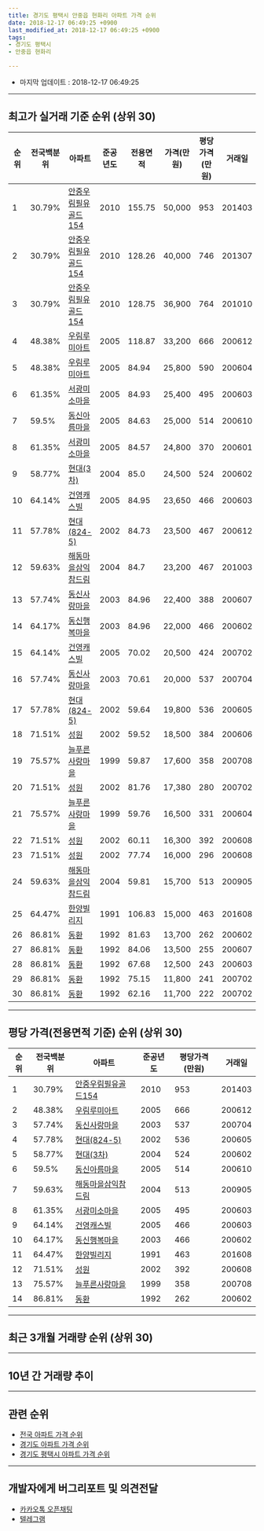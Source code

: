 ```yaml
---
title: 경기도 평택시 안중읍 현화리 아파트 가격 순위
date: 2018-12-17 06:49:25 +0900
last_modified_at: 2018-12-17 06:49:25 +0900
tags:
- 경기도 평택시
- 안중읍 현화리

---
```


* 마지막 업데이트 : 2018-12-17 06:49:25

---

## 최고가 실거래 기준 순위 (상위 30)


|순위|전국백분위|아파트|준공년도|전용면적|가격(만원)|평당가격(만원)|거래일|
|---|---|---|---|---|---|---|---|
|1|30.79%|[안중우림필유골드154](https://search.naver.com/search.naver?query=%EA%B2%BD%EA%B8%B0%EB%8F%84+%ED%8F%89%ED%83%9D%EC%8B%9C+%EC%95%88%EC%A4%91%EC%9D%8D+%ED%98%84%ED%99%94%EB%A6%AC+%EC%95%88%EC%A4%91%EC%9A%B0%EB%A6%BC%ED%95%84%EC%9C%A0%EA%B3%A8%EB%93%9C154)|2010|155.75|50,000|953|201403|
|2|30.79%|[안중우림필유골드154](https://search.naver.com/search.naver?query=%EA%B2%BD%EA%B8%B0%EB%8F%84+%ED%8F%89%ED%83%9D%EC%8B%9C+%EC%95%88%EC%A4%91%EC%9D%8D+%ED%98%84%ED%99%94%EB%A6%AC+%EC%95%88%EC%A4%91%EC%9A%B0%EB%A6%BC%ED%95%84%EC%9C%A0%EA%B3%A8%EB%93%9C154)|2010|128.26|40,000|746|201307|
|3|30.79%|[안중우림필유골드154](https://search.naver.com/search.naver?query=%EA%B2%BD%EA%B8%B0%EB%8F%84+%ED%8F%89%ED%83%9D%EC%8B%9C+%EC%95%88%EC%A4%91%EC%9D%8D+%ED%98%84%ED%99%94%EB%A6%AC+%EC%95%88%EC%A4%91%EC%9A%B0%EB%A6%BC%ED%95%84%EC%9C%A0%EA%B3%A8%EB%93%9C154)|2010|128.75|36,900|764|201010|
|4|48.38%|[우림루미아트](https://search.naver.com/search.naver?query=%EA%B2%BD%EA%B8%B0%EB%8F%84+%ED%8F%89%ED%83%9D%EC%8B%9C+%EC%95%88%EC%A4%91%EC%9D%8D+%ED%98%84%ED%99%94%EB%A6%AC+%EC%9A%B0%EB%A6%BC%EB%A3%A8%EB%AF%B8%EC%95%84%ED%8A%B8)|2005|118.87|33,200|666|200612|
|5|48.38%|[우림루미아트](https://search.naver.com/search.naver?query=%EA%B2%BD%EA%B8%B0%EB%8F%84+%ED%8F%89%ED%83%9D%EC%8B%9C+%EC%95%88%EC%A4%91%EC%9D%8D+%ED%98%84%ED%99%94%EB%A6%AC+%EC%9A%B0%EB%A6%BC%EB%A3%A8%EB%AF%B8%EC%95%84%ED%8A%B8)|2005|84.94|25,800|590|200604|
|6|61.35%|[서광미소마을](https://search.naver.com/search.naver?query=%EA%B2%BD%EA%B8%B0%EB%8F%84+%ED%8F%89%ED%83%9D%EC%8B%9C+%EC%95%88%EC%A4%91%EC%9D%8D+%ED%98%84%ED%99%94%EB%A6%AC+%EC%84%9C%EA%B4%91%EB%AF%B8%EC%86%8C%EB%A7%88%EC%9D%84)|2005|84.93|25,400|495|200603|
|7|59.5%|[동신아름마을](https://search.naver.com/search.naver?query=%EA%B2%BD%EA%B8%B0%EB%8F%84+%ED%8F%89%ED%83%9D%EC%8B%9C+%EC%95%88%EC%A4%91%EC%9D%8D+%ED%98%84%ED%99%94%EB%A6%AC+%EB%8F%99%EC%8B%A0%EC%95%84%EB%A6%84%EB%A7%88%EC%9D%84)|2005|84.63|25,000|514|200610|
|8|61.35%|[서광미소마을](https://search.naver.com/search.naver?query=%EA%B2%BD%EA%B8%B0%EB%8F%84+%ED%8F%89%ED%83%9D%EC%8B%9C+%EC%95%88%EC%A4%91%EC%9D%8D+%ED%98%84%ED%99%94%EB%A6%AC+%EC%84%9C%EA%B4%91%EB%AF%B8%EC%86%8C%EB%A7%88%EC%9D%84)|2005|84.57|24,800|370|200601|
|9|58.77%|[현대(3차)](https://search.naver.com/search.naver?query=%EA%B2%BD%EA%B8%B0%EB%8F%84+%ED%8F%89%ED%83%9D%EC%8B%9C+%EC%95%88%EC%A4%91%EC%9D%8D+%ED%98%84%ED%99%94%EB%A6%AC+%ED%98%84%EB%8C%80%283%EC%B0%A8%29)|2004|85.0|24,500|524|200602|
|10|64.14%|[건영캐스빌](https://search.naver.com/search.naver?query=%EA%B2%BD%EA%B8%B0%EB%8F%84+%ED%8F%89%ED%83%9D%EC%8B%9C+%EC%95%88%EC%A4%91%EC%9D%8D+%ED%98%84%ED%99%94%EB%A6%AC+%EA%B1%B4%EC%98%81%EC%BA%90%EC%8A%A4%EB%B9%8C)|2005|84.95|23,650|466|200603|
|11|57.78%|[현대(824-5)](https://search.naver.com/search.naver?query=%EA%B2%BD%EA%B8%B0%EB%8F%84+%ED%8F%89%ED%83%9D%EC%8B%9C+%EC%95%88%EC%A4%91%EC%9D%8D+%ED%98%84%ED%99%94%EB%A6%AC+%ED%98%84%EB%8C%80%28824-5%29)|2002|84.73|23,500|467|200612|
|12|59.63%|[해동마을삼익참드림](https://search.naver.com/search.naver?query=%EA%B2%BD%EA%B8%B0%EB%8F%84+%ED%8F%89%ED%83%9D%EC%8B%9C+%EC%95%88%EC%A4%91%EC%9D%8D+%ED%98%84%ED%99%94%EB%A6%AC+%ED%95%B4%EB%8F%99%EB%A7%88%EC%9D%84%EC%82%BC%EC%9D%B5%EC%B0%B8%EB%93%9C%EB%A6%BC)|2004|84.7|23,200|467|201003|
|13|57.74%|[동신사랑마을](https://search.naver.com/search.naver?query=%EA%B2%BD%EA%B8%B0%EB%8F%84+%ED%8F%89%ED%83%9D%EC%8B%9C+%EC%95%88%EC%A4%91%EC%9D%8D+%ED%98%84%ED%99%94%EB%A6%AC+%EB%8F%99%EC%8B%A0%EC%82%AC%EB%9E%91%EB%A7%88%EC%9D%84)|2003|84.96|22,400|388|200607|
|14|64.17%|[동신행복마을](https://search.naver.com/search.naver?query=%EA%B2%BD%EA%B8%B0%EB%8F%84+%ED%8F%89%ED%83%9D%EC%8B%9C+%EC%95%88%EC%A4%91%EC%9D%8D+%ED%98%84%ED%99%94%EB%A6%AC+%EB%8F%99%EC%8B%A0%ED%96%89%EB%B3%B5%EB%A7%88%EC%9D%84)|2003|84.96|22,000|466|200602|
|15|64.14%|[건영캐스빌](https://search.naver.com/search.naver?query=%EA%B2%BD%EA%B8%B0%EB%8F%84+%ED%8F%89%ED%83%9D%EC%8B%9C+%EC%95%88%EC%A4%91%EC%9D%8D+%ED%98%84%ED%99%94%EB%A6%AC+%EA%B1%B4%EC%98%81%EC%BA%90%EC%8A%A4%EB%B9%8C)|2005|70.02|20,500|424|200702|
|16|57.74%|[동신사랑마을](https://search.naver.com/search.naver?query=%EA%B2%BD%EA%B8%B0%EB%8F%84+%ED%8F%89%ED%83%9D%EC%8B%9C+%EC%95%88%EC%A4%91%EC%9D%8D+%ED%98%84%ED%99%94%EB%A6%AC+%EB%8F%99%EC%8B%A0%EC%82%AC%EB%9E%91%EB%A7%88%EC%9D%84)|2003|70.61|20,000|537|200704|
|17|57.78%|[현대(824-5)](https://search.naver.com/search.naver?query=%EA%B2%BD%EA%B8%B0%EB%8F%84+%ED%8F%89%ED%83%9D%EC%8B%9C+%EC%95%88%EC%A4%91%EC%9D%8D+%ED%98%84%ED%99%94%EB%A6%AC+%ED%98%84%EB%8C%80%28824-5%29)|2002|59.64|19,800|536|200605|
|18|71.51%|[성원](https://search.naver.com/search.naver?query=%EA%B2%BD%EA%B8%B0%EB%8F%84+%ED%8F%89%ED%83%9D%EC%8B%9C+%EC%95%88%EC%A4%91%EC%9D%8D+%ED%98%84%ED%99%94%EB%A6%AC+%EC%84%B1%EC%9B%90)|2002|59.52|18,500|384|200606|
|19|75.57%|[늘푸른사랑마을](https://search.naver.com/search.naver?query=%EA%B2%BD%EA%B8%B0%EB%8F%84+%ED%8F%89%ED%83%9D%EC%8B%9C+%EC%95%88%EC%A4%91%EC%9D%8D+%ED%98%84%ED%99%94%EB%A6%AC+%EB%8A%98%ED%91%B8%EB%A5%B8%EC%82%AC%EB%9E%91%EB%A7%88%EC%9D%84)|1999|59.87|17,600|358|200708|
|20|71.51%|[성원](https://search.naver.com/search.naver?query=%EA%B2%BD%EA%B8%B0%EB%8F%84+%ED%8F%89%ED%83%9D%EC%8B%9C+%EC%95%88%EC%A4%91%EC%9D%8D+%ED%98%84%ED%99%94%EB%A6%AC+%EC%84%B1%EC%9B%90)|2002|81.76|17,380|280|200702|
|21|75.57%|[늘푸른사랑마을](https://search.naver.com/search.naver?query=%EA%B2%BD%EA%B8%B0%EB%8F%84+%ED%8F%89%ED%83%9D%EC%8B%9C+%EC%95%88%EC%A4%91%EC%9D%8D+%ED%98%84%ED%99%94%EB%A6%AC+%EB%8A%98%ED%91%B8%EB%A5%B8%EC%82%AC%EB%9E%91%EB%A7%88%EC%9D%84)|1999|59.76|16,500|331|200604|
|22|71.51%|[성원](https://search.naver.com/search.naver?query=%EA%B2%BD%EA%B8%B0%EB%8F%84+%ED%8F%89%ED%83%9D%EC%8B%9C+%EC%95%88%EC%A4%91%EC%9D%8D+%ED%98%84%ED%99%94%EB%A6%AC+%EC%84%B1%EC%9B%90)|2002|60.11|16,300|392|200608|
|23|71.51%|[성원](https://search.naver.com/search.naver?query=%EA%B2%BD%EA%B8%B0%EB%8F%84+%ED%8F%89%ED%83%9D%EC%8B%9C+%EC%95%88%EC%A4%91%EC%9D%8D+%ED%98%84%ED%99%94%EB%A6%AC+%EC%84%B1%EC%9B%90)|2002|77.74|16,000|296|200608|
|24|59.63%|[해동마을삼익참드림](https://search.naver.com/search.naver?query=%EA%B2%BD%EA%B8%B0%EB%8F%84+%ED%8F%89%ED%83%9D%EC%8B%9C+%EC%95%88%EC%A4%91%EC%9D%8D+%ED%98%84%ED%99%94%EB%A6%AC+%ED%95%B4%EB%8F%99%EB%A7%88%EC%9D%84%EC%82%BC%EC%9D%B5%EC%B0%B8%EB%93%9C%EB%A6%BC)|2004|59.81|15,700|513|200905|
|25|64.47%|[한양빌리지](https://search.naver.com/search.naver?query=%EA%B2%BD%EA%B8%B0%EB%8F%84+%ED%8F%89%ED%83%9D%EC%8B%9C+%EC%95%88%EC%A4%91%EC%9D%8D+%ED%98%84%ED%99%94%EB%A6%AC+%ED%95%9C%EC%96%91%EB%B9%8C%EB%A6%AC%EC%A7%80)|1991|106.83|15,000|463|201608|
|26|86.81%|[동환](https://search.naver.com/search.naver?query=%EA%B2%BD%EA%B8%B0%EB%8F%84+%ED%8F%89%ED%83%9D%EC%8B%9C+%EC%95%88%EC%A4%91%EC%9D%8D+%ED%98%84%ED%99%94%EB%A6%AC+%EB%8F%99%ED%99%98)|1992|81.63|13,700|262|200602|
|27|86.81%|[동환](https://search.naver.com/search.naver?query=%EA%B2%BD%EA%B8%B0%EB%8F%84+%ED%8F%89%ED%83%9D%EC%8B%9C+%EC%95%88%EC%A4%91%EC%9D%8D+%ED%98%84%ED%99%94%EB%A6%AC+%EB%8F%99%ED%99%98)|1992|84.06|13,500|255|200607|
|28|86.81%|[동환](https://search.naver.com/search.naver?query=%EA%B2%BD%EA%B8%B0%EB%8F%84+%ED%8F%89%ED%83%9D%EC%8B%9C+%EC%95%88%EC%A4%91%EC%9D%8D+%ED%98%84%ED%99%94%EB%A6%AC+%EB%8F%99%ED%99%98)|1992|67.68|12,500|243|200603|
|29|86.81%|[동환](https://search.naver.com/search.naver?query=%EA%B2%BD%EA%B8%B0%EB%8F%84+%ED%8F%89%ED%83%9D%EC%8B%9C+%EC%95%88%EC%A4%91%EC%9D%8D+%ED%98%84%ED%99%94%EB%A6%AC+%EB%8F%99%ED%99%98)|1992|75.15|11,800|241|200702|
|30|86.81%|[동환](https://search.naver.com/search.naver?query=%EA%B2%BD%EA%B8%B0%EB%8F%84+%ED%8F%89%ED%83%9D%EC%8B%9C+%EC%95%88%EC%A4%91%EC%9D%8D+%ED%98%84%ED%99%94%EB%A6%AC+%EB%8F%99%ED%99%98)|1992|62.16|11,700|222|200702|


---

## 평당 가격(전용면적 기준) 순위 (상위 30)


|순위|전국백분위|아파트|준공년도|평당가격(만원)|거래일|
|---|---|---|---|---|---|
|1|30.79%|[안중우림필유골드154](https://search.naver.com/search.naver?query=%EA%B2%BD%EA%B8%B0%EB%8F%84+%ED%8F%89%ED%83%9D%EC%8B%9C+%EC%95%88%EC%A4%91%EC%9D%8D+%ED%98%84%ED%99%94%EB%A6%AC+%EC%95%88%EC%A4%91%EC%9A%B0%EB%A6%BC%ED%95%84%EC%9C%A0%EA%B3%A8%EB%93%9C154)|2010|953|201403|
|2|48.38%|[우림루미아트](https://search.naver.com/search.naver?query=%EA%B2%BD%EA%B8%B0%EB%8F%84+%ED%8F%89%ED%83%9D%EC%8B%9C+%EC%95%88%EC%A4%91%EC%9D%8D+%ED%98%84%ED%99%94%EB%A6%AC+%EC%9A%B0%EB%A6%BC%EB%A3%A8%EB%AF%B8%EC%95%84%ED%8A%B8)|2005|666|200612|
|3|57.74%|[동신사랑마을](https://search.naver.com/search.naver?query=%EA%B2%BD%EA%B8%B0%EB%8F%84+%ED%8F%89%ED%83%9D%EC%8B%9C+%EC%95%88%EC%A4%91%EC%9D%8D+%ED%98%84%ED%99%94%EB%A6%AC+%EB%8F%99%EC%8B%A0%EC%82%AC%EB%9E%91%EB%A7%88%EC%9D%84)|2003|537|200704|
|4|57.78%|[현대(824-5)](https://search.naver.com/search.naver?query=%EA%B2%BD%EA%B8%B0%EB%8F%84+%ED%8F%89%ED%83%9D%EC%8B%9C+%EC%95%88%EC%A4%91%EC%9D%8D+%ED%98%84%ED%99%94%EB%A6%AC+%ED%98%84%EB%8C%80%28824-5%29)|2002|536|200605|
|5|58.77%|[현대(3차)](https://search.naver.com/search.naver?query=%EA%B2%BD%EA%B8%B0%EB%8F%84+%ED%8F%89%ED%83%9D%EC%8B%9C+%EC%95%88%EC%A4%91%EC%9D%8D+%ED%98%84%ED%99%94%EB%A6%AC+%ED%98%84%EB%8C%80%283%EC%B0%A8%29)|2004|524|200602|
|6|59.5%|[동신아름마을](https://search.naver.com/search.naver?query=%EA%B2%BD%EA%B8%B0%EB%8F%84+%ED%8F%89%ED%83%9D%EC%8B%9C+%EC%95%88%EC%A4%91%EC%9D%8D+%ED%98%84%ED%99%94%EB%A6%AC+%EB%8F%99%EC%8B%A0%EC%95%84%EB%A6%84%EB%A7%88%EC%9D%84)|2005|514|200610|
|7|59.63%|[해동마을삼익참드림](https://search.naver.com/search.naver?query=%EA%B2%BD%EA%B8%B0%EB%8F%84+%ED%8F%89%ED%83%9D%EC%8B%9C+%EC%95%88%EC%A4%91%EC%9D%8D+%ED%98%84%ED%99%94%EB%A6%AC+%ED%95%B4%EB%8F%99%EB%A7%88%EC%9D%84%EC%82%BC%EC%9D%B5%EC%B0%B8%EB%93%9C%EB%A6%BC)|2004|513|200905|
|8|61.35%|[서광미소마을](https://search.naver.com/search.naver?query=%EA%B2%BD%EA%B8%B0%EB%8F%84+%ED%8F%89%ED%83%9D%EC%8B%9C+%EC%95%88%EC%A4%91%EC%9D%8D+%ED%98%84%ED%99%94%EB%A6%AC+%EC%84%9C%EA%B4%91%EB%AF%B8%EC%86%8C%EB%A7%88%EC%9D%84)|2005|495|200603|
|9|64.14%|[건영캐스빌](https://search.naver.com/search.naver?query=%EA%B2%BD%EA%B8%B0%EB%8F%84+%ED%8F%89%ED%83%9D%EC%8B%9C+%EC%95%88%EC%A4%91%EC%9D%8D+%ED%98%84%ED%99%94%EB%A6%AC+%EA%B1%B4%EC%98%81%EC%BA%90%EC%8A%A4%EB%B9%8C)|2005|466|200603|
|10|64.17%|[동신행복마을](https://search.naver.com/search.naver?query=%EA%B2%BD%EA%B8%B0%EB%8F%84+%ED%8F%89%ED%83%9D%EC%8B%9C+%EC%95%88%EC%A4%91%EC%9D%8D+%ED%98%84%ED%99%94%EB%A6%AC+%EB%8F%99%EC%8B%A0%ED%96%89%EB%B3%B5%EB%A7%88%EC%9D%84)|2003|466|200602|
|11|64.47%|[한양빌리지](https://search.naver.com/search.naver?query=%EA%B2%BD%EA%B8%B0%EB%8F%84+%ED%8F%89%ED%83%9D%EC%8B%9C+%EC%95%88%EC%A4%91%EC%9D%8D+%ED%98%84%ED%99%94%EB%A6%AC+%ED%95%9C%EC%96%91%EB%B9%8C%EB%A6%AC%EC%A7%80)|1991|463|201608|
|12|71.51%|[성원](https://search.naver.com/search.naver?query=%EA%B2%BD%EA%B8%B0%EB%8F%84+%ED%8F%89%ED%83%9D%EC%8B%9C+%EC%95%88%EC%A4%91%EC%9D%8D+%ED%98%84%ED%99%94%EB%A6%AC+%EC%84%B1%EC%9B%90)|2002|392|200608|
|13|75.57%|[늘푸른사랑마을](https://search.naver.com/search.naver?query=%EA%B2%BD%EA%B8%B0%EB%8F%84+%ED%8F%89%ED%83%9D%EC%8B%9C+%EC%95%88%EC%A4%91%EC%9D%8D+%ED%98%84%ED%99%94%EB%A6%AC+%EB%8A%98%ED%91%B8%EB%A5%B8%EC%82%AC%EB%9E%91%EB%A7%88%EC%9D%84)|1999|358|200708|
|14|86.81%|[동환](https://search.naver.com/search.naver?query=%EA%B2%BD%EA%B8%B0%EB%8F%84+%ED%8F%89%ED%83%9D%EC%8B%9C+%EC%95%88%EC%A4%91%EC%9D%8D+%ED%98%84%ED%99%94%EB%A6%AC+%EB%8F%99%ED%99%98)|1992|262|200602|


---

## 최근 3개월 거래량 순위 (상위 30)


<div style="width:100%;">
    <canvas id="deal_count_ranking" height="250"></canvas>
</div>


<script>
new Chart(document.getElementById("deal_count_ranking"), {
    type: 'horizontalBar',
    data: {
        labels: ['늘푸른사랑마을', '서광미소마을', '동신아름마을', '성원', '현대(824-5)', '우림루미아트', '현대(3차)', '동신행복마을', '동환', '건영캐스빌', '해동마을삼익참드림', '안중우림필유골드154'],
        datasets: [{
            label: '실거래 수',
            data: [11, 7, 5, 5, 4, 4, 3, 2, 2, 2, 1, 1],
            borderColor: "rgba(255, 0, 128, 1)",
            backgroundColor: "rgba(255, 0, 128, 0.5)",
            fill: false,
        }]
    },
    options: {
        responsive: true,
        title: {
            display: true,
            text: '최근 3개월 거래량 순위'
        },
        tooltips: {
            mode: 'index',
            intersect: false,
            callbacks: {
                title: function(tooltipItems, data) {
                    return "실거래 수:";
                },
                label: function(tooltipItem, data) {
                    return data.labels[tooltipItem.index] + ": " + tooltipItem.xLabel;
                }
            }
        },
        hover: {
            mode: 'nearest',
            intersect: true
        },
        scales: {
            xAxes: [{
                display: true,
                scaleLabel: {
                    display: true,
                    labelString: '실거래 수'
                },
                ticks: {
                    suggestedMin: 0,
                }
            }],
            yAxes: [{
                display: true,
                ticks: {
                    autoSkip: false,
                    callback: function(value, index, values) {
                        if (value.length > 15)
                            return value.substr(0, 13) + "...";
                        else
                            return value;
                    }
                },
                scaleLabel: {
                    display: false,
                }
            }]
        }
    }
});

</script>


---

## 10년 간 거래량 추이


<div style="width:100%;">
    <canvas id="deal_progress" height="250"></canvas>
</div>

<script>
new Chart(document.getElementById("deal_progress"), {
    type: 'line',
    data: {
        labels: ['200812','200901','200902','200903','200904','200905','200906','200907','200908','200909','200910','200911','200912','201001','201002','201003','201004','201005','201006','201007','201008','201009','201010','201011','201012','201101','201102','201103','201104','201105','201106','201107','201108','201109','201110','201111','201112','201201','201202','201203','201204','201205','201206','201207','201208','201209','201210','201211','201212','201301','201302','201303','201304','201305','201306','201307','201308','201309','201310','201311','201312','201401','201402','201403','201404','201405','201406','201407','201408','201409','201410','201411','201412','201501','201502','201503','201504','201505','201506','201507','201508','201509','201510','201511','201512','201601','201602','201603','201604','201605','201606','201607','201608','201609','201610','201611','201612','201701','201702','201703','201704','201705','201706','201707','201708','201709','201710','201711','201712','201801','201802','201803','201804','201805','201806','201807','201808','201809','201810','201811','201812'],
        datasets: [{
            label: '실거래 수',
            pointRadius: 1,
            data: [13, 18, 41, 38, 63, 54, 52, 40, 65, 58, 40, 30, 43, 55, 47, 45, 52, 29, 38, 37, 46, 28, 53, 51, 48, 56, 64, 84, 64, 40, 38, 43, 33, 60, 55, 43, 27, 27, 40, 49, 30, 31, 28, 24, 23, 27, 40, 44, 29, 16, 28, 48, 47, 30, 34, 28, 27, 46, 55, 40, 31, 41, 40, 51, 43, 36, 40, 35, 28, 53, 53, 38, 33, 39, 33, 47, 42, 28, 39, 29, 26, 24, 33, 30, 17, 24, 18, 37, 18, 19, 22, 32, 33, 37, 41, 32, 19, 23, 28, 28, 24, 31, 40, 37, 32, 30, 30, 26, 34, 20, 16, 35, 30, 38, 40, 28, 33, 19, 30, 14, 3],
            borderColor: "rgba(255, 201, 14, 1)",
            backgroundColor: "rgba(255, 201, 14, 0.5)",
            fill: true,
        }]
    },
    options: {
        responsive: true,
        title: {
            display: true,
            text: '10년간 거래량 추이'
        },
        tooltips: {
            mode: 'index',
            intersect: false,
        },
        hover: {
            mode: 'nearest',
            intersect: true
        },
        scales: {
            xAxes: [{
                display: true,
                scaleLabel: {
                    display: true,
                    labelString: '년/월'
                }
            }],
            yAxes: [{
                display: true,
                ticks: {
                    suggestedMin: 0,
                },
                scaleLabel: {
                    display: true,
                    labelString: '실거래 수'
                }
            }]
        }
    }
});

</script>


---

## 관련 순위

- [전국 아파트 가격 순위](https://inasie.github.io/apt-ranking/전국)
- [경기도 아파트 가격 순위](https://inasie.github.io/apt-ranking/경기도)
- [경기도 평택시 아파트 가격 순위](https://inasie.github.io/apt-ranking/경기도-평택시)


---

## 개발자에게 버그리포트 및 의견전달

- [카카오톡 오픈채팅](https://open.kakao.com/o/gLJUAP4)
- [텔레그램](https://t.me/inasie)

